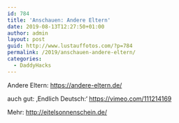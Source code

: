 ```yaml
---
id: 784
title: 'Anschauen: Andere Eltern'
date: 2019-08-13T12:27:50+01:00
author: admin
layout: post
guid: http://www.lustauffotos.com/?p=784
permalink: /2019/anschauen-andere-eltern/
categories:
  - DaddyHacks
---
```

Andere Eltern: <https://andere-eltern.de/>

auch gut: &#8218;Endlich Deutsch:&#8216; <https://vimeo.com/111214169>

Mehr: <http://eitelsonnenschein.de/>